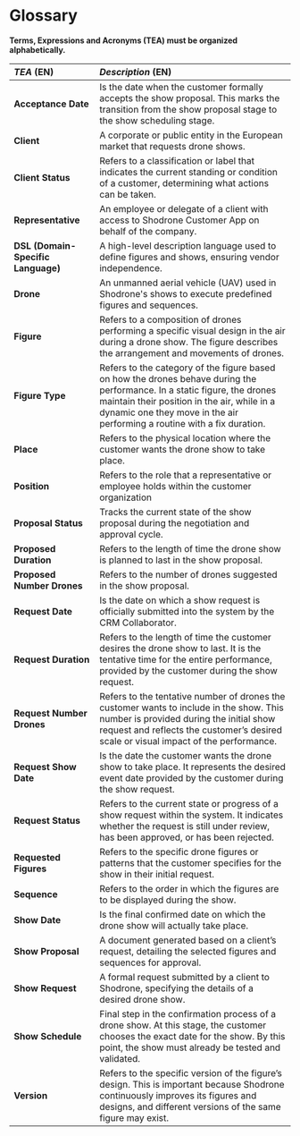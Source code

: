 # Glossary

**Terms, Expressions and Acronyms (TEA) must be organized alphabetically.**

| **_TEA_** (EN)                     | **_Description_** (EN)                                                                                                                                                                                                                               |
|:-----------------------------------|:-----------------------------------------------------------------------------------------------------------------------------------------------------------------------------------------------------------------------------------------------------|
| **Acceptance Date**                | Is the date when the customer formally accepts the show proposal. This marks the transition from the show proposal stage to the show scheduling stage.                                                                                               |
| **Client**                         | A corporate or public entity in the European market that requests drone shows.                                                                                                                                                                       |
| **Client Status**                  | Refers to a classification or label that indicates the current standing or condition of a customer, determining what actions can be taken.                                                                                                           |
| **Representative**                 | An employee or delegate of a client with access to Shodrone Customer App on behalf of the company.                                                                                                                                                   |
| **DSL (Domain-Specific Language)** | A high-level description language used to define figures and shows, ensuring vendor independence.                                                                                                                                                    |
| **Drone**                          | An unmanned aerial vehicle (UAV) used in Shodrone's shows to execute predefined figures and sequences.                                                                                                                                               |
| **Figure**                         | Refers to a composition of drones performing a specific visual design in the air during a drone show. The figure describes the arrangement and movements of drones.                                                                                  |
| **Figure Type**                    | Refers to the category of the figure based on how the drones behave during the performance. In a static figure, the drones maintain their position in the air, while in a dynamic one they move in the air performing a routine with a fix duration. |
| **Place**                          | Refers to the physical location where the customer wants the drone show to take place.                                                                                                                                                               |
| **Position**                       | Refers to the role that a representative or employee holds within the customer organization                                                                                                                                                          |
| **Proposal Status**                | Tracks the current state of the show proposal during the negotiation and approval cycle.                                                                                                                                                             |
| **Proposed Duration**              | Refers to the length of time the drone show is planned to last in the show proposal.                                                                                                                                                                 |
| **Proposed Number Drones**         | Refers to the number of drones suggested in the show proposal.                                                                                                                                                                                       |
| **Request Date**                   | Is the date on which a show request is officially submitted into the system by the CRM Collaborator.                                                                                                                                                 |
| **Request Duration**               | Refers to the length of time the customer desires the drone show to last. It is the tentative time for the entire performance, provided by the customer during the show request.                                                                     |
| **Request Number Drones**          | Refers to the tentative number of drones the customer wants to include in the show. This number is provided during the initial show request and reflects the customer’s desired scale or visual impact of the performance.                           |
| **Request Show Date**              | Is the date the customer wants the drone show to take place. It represents the desired event date provided by the customer during the show request.                                                                                                  |
| **Request Status**                 | Refers to the current state or progress of a show request within the system. It indicates whether the request is still under review, has been approved, or has been rejected.                                                                        |
| **Requested Figures**              | Refers to the specific drone figures or patterns that the customer specifies for the show in their initial request.                                                                                                                                  |
| **Sequence**                       | Refers to the order in which the figures are to be displayed during the show.                                                                                                                                                                        |
| **Show Date**                      | Is the final confirmed date on which the drone show will actually take place.                                                                                                                                                                        |
| **Show Proposal**                  | A document generated based on a client’s request, detailing the selected figures and sequences for approval.                                                                                                                                         |
| **Show Request**                   | A formal request submitted by a client to Shodrone, specifying the details of a desired drone show.                                                                                                                                                  |
| **Show Schedule**                  | Final step in the confirmation process of a drone show. At this stage, the customer chooses the exact date for the show. By this point, the show must already be tested and validated.                                                               |
| **Version**                        | Refers to the specific version of the figure’s design. This is important because Shodrone continuously improves its figures and designs, and different versions of the same figure may exist.                                                        |
